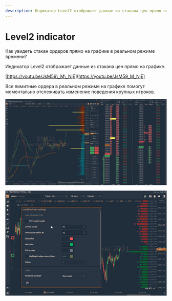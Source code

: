 ```yaml
---
description: Индикатор Level2 отображает данные из стакана цен прямо на графике.
---
```


# Level2 indicator

Как увидеть стакан ордеров прямо на графике в реальном режиме времени? 

Индикатор Level2 отображает данные из стакана цен прямо на графике. 

[https://youtu.be/JsM59\_M\_NjE](https://youtu.be/JsM59_M_NjE)

  




Все лимитные ордера в реальном режиме на графике помогут моментально отслеживать изменение поведения крупных игроков.

![](../../../../.gitbook/assets/level2%20%281%29.png)

![](../../../../.gitbook/assets/level2-indicator.gif)

